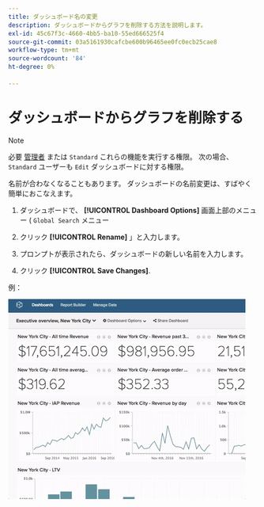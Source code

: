```yaml
---
title: ダッシュボード名の変更
description: ダッシュボードからグラフを削除する方法を説明します。
exl-id: 45c67f3c-4660-4bb5-ba10-55ed666525f4
source-git-commit: 03a5161930cafcbe600b96465ee0fc0ecb25cae8
workflow-type: tm+mt
source-wordcount: '84'
ht-degree: 0%

---
```


# ダッシュボードからグラフを削除する

>[!NOTE]
>
>必要 [管理者](../../administrator/user-management/user-management.md) または `Standard` これらの機能を実行する権限。 次の場合、 `Standard` ユーザーも `Edit` ダッシュボードに対する権限。

名前が合わなくなることもあります。 ダッシュボードの名前変更は、すばやく簡単におこなえます。

1. ダッシュボードで、 **[!UICONTROL Dashboard Options]** 画面上部のメニュー ( `Global Search` メニュー

1. クリック **[!UICONTROL Rename]** 」と入力します。

1. プロンプトが表示されたら、ダッシュボードの新しい名前を入力します。

1. クリック **[!UICONTROL Save Changes]**.

例：

![ダッシュボードの名前を変更](../../assets/renaming-dboard.gif)
